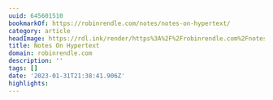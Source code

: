 ```yaml
---
uuid: 645601510
bookmarkOf: https://robinrendle.com/notes/notes-on-hypertext/
category: article
headImage: https://rdl.ink/render/https%3A%2F%2Frobinrendle.com%2Fnotes%2Fnotes-on-hypertext%2F
title: Notes On Hypertext
domain: robinrendle.com
description: ''
tags: []
date: '2023-01-31T21:38:41.906Z'
highlights:
---
```



